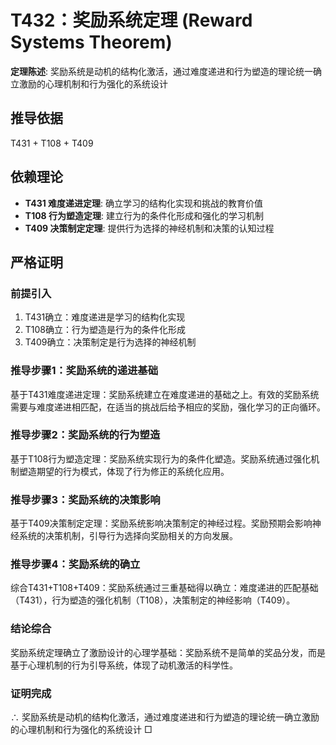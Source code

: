 # T432：奖励系统定理 (Reward Systems Theorem)

**定理陈述**: 奖励系统是动机的结构化激活，通过难度递进和行为塑造的理论统一确立激励的心理机制和行为强化的系统设计

## 推导依据
T431 + T108 + T409

## 依赖理论
- **T431 难度递进定理**: 确立学习的结构化实现和挑战的教育价值
- **T108 行为塑造定理**: 建立行为的条件化形成和强化的学习机制
- **T409 决策制定定理**: 提供行为选择的神经机制和决策的认知过程

## 严格证明

### 前提引入
1. T431确立：难度递进是学习的结构化实现
2. T108确立：行为塑造是行为的条件化形成
3. T409确立：决策制定是行为选择的神经机制

### 推导步骤1：奖励系统的递进基础
基于T431难度递进定理：奖励系统建立在难度递进的基础之上。有效的奖励系统需要与难度递进相匹配，在适当的挑战后给予相应的奖励，强化学习的正向循环。

### 推导步骤2：奖励系统的行为塑造
基于T108行为塑造定理：奖励系统实现行为的条件化塑造。奖励系统通过强化机制塑造期望的行为模式，体现了行为修正的系统化应用。

### 推导步骤3：奖励系统的决策影响
基于T409决策制定定理：奖励系统影响决策制定的神经过程。奖励预期会影响神经系统的决策机制，引导行为选择向奖励相关的方向发展。

### 推导步骤4：奖励系统的确立
综合T431+T108+T409：奖励系统通过三重基础得以确立：难度递进的匹配基础（T431），行为塑造的强化机制（T108），决策制定的神经影响（T409）。

### 结论综合
奖励系统定理确立了激励设计的心理学基础：奖励系统不是简单的奖品分发，而是基于心理机制的行为引导系统，体现了动机激活的科学性。

### 证明完成
∴ 奖励系统是动机的结构化激活，通过难度递进和行为塑造的理论统一确立激励的心理机制和行为强化的系统设计 □